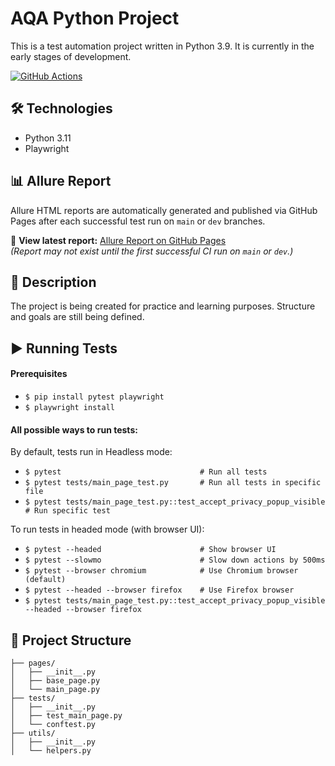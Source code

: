# AQA Python Project

This is a test automation project written in Python 3.9. It is currently in the early stages of development.

[![GitHub Actions](https://github.com/vitaliiyz/aqa_python/actions/workflows/github-actions.yml/badge.svg?branch=main)](https://github.com/vitaliiyz/aqa_python/actions/workflows/github-actions.yml)

## 🛠 Technologies

- Python 3.11  
- Playwright

## 📊 Allure Report

Allure HTML reports are automatically generated and published via GitHub Pages after each successful test run on `main` or `dev` branches.

🔗 **View latest report:** [Allure Report on GitHub Pages](https://vitaliiyz.github.io/aqa_python/)  
*(Report may not exist until the first successful CI run on `main` or `dev`.)*

## 📝 Description

The project is being created for practice and learning purposes. Structure and goals are still being defined.

## ▶️ Running Tests
#### Prerequisites

- `$ pip install pytest playwright`
- `$ playwright install`

#### All possible ways to run tests:

By default, tests run in Headless mode:
- `$ pytest                               # Run all tests`
- `$ pytest tests/main_page_test.py       # Run all tests in specific file`
- `$ pytest tests/main_page_test.py::test_accept_privacy_popup_visible # Run specific test`

To run tests in headed mode (with browser UI):
- `$ pytest --headed                      # Show browser UI`
- `$ pytest --slowmo                      # Slow down actions by 500ms`
- `$ pytest --browser chromium            # Use Chromium browser (default)`
- `$ pytest --headed --browser firefox    # Use Firefox browser`
- `$ pytest tests/main_page_test.py::test_accept_privacy_popup_visible --headed --browser firefox`

## 📁 Project Structure
```
├── pages/
│   ├── __init__.py
│   ├── base_page.py
│   └── main_page.py
├── tests/
│   ├── __init__.py
│   ├── test_main_page.py
│   └── conftest.py
├── utils/
│   ├── __init__.py
│   └── helpers.py
```